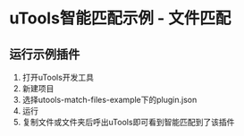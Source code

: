 # uTools智能匹配示例 - 文件匹配


## 运行示例插件
1. 打开uTools开发工具
2. 新建项目
3. 选择utools-match-files-example下的plugin.json
4. 运行
5. 复制文件或文件夹后呼出uTools即可看到智能匹配到了该插件